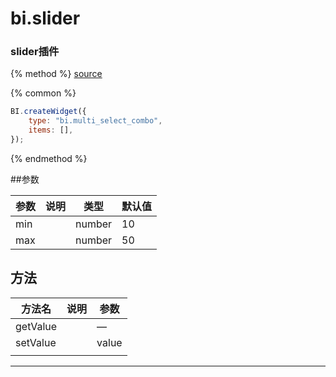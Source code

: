 # bi.slider

### slider插件

{% method %}
[source](https://jsfiddle.net/fineui/k6svamdz/)

{% common %}
```javascript
BI.createWidget({
    type: "bi.multi_select_combo",
    items: [],
});
```

{% endmethod %}



##参数

| 参数   | 说明   | 类型     | 默认值  |
| ---- | ---- | ------ | ---- |
| min  |      | number | 10   |
| max  |      | number | 50   |



## 方法

| 方法名      | 说明   | 参数    |
| -------- | ---- | ----- |
| getValue |      | —     |
| setValue |      | value |
|          |      |       |

------


